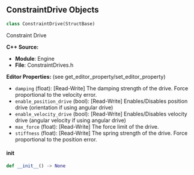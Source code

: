 ## ConstraintDrive Objects

```python
class ConstraintDrive(StructBase)
```

Constraint Drive

**C++ Source:**

- **Module**: Engine
- **File**: ConstraintDrives.h

**Editor Properties:** (see get_editor_property/set_editor_property)

- ``damping`` (float):  [Read-Write] The damping strength of the drive. Force proportional to the velocity error.
- ``enable_position_drive`` (bool):  [Read-Write] Enables/Disables position drive (orientation if using angular drive)
- ``enable_velocity_drive`` (bool):  [Read-Write] Enables/Disables velocity drive (angular velocity if using angular drive)
- ``max_force`` (float):  [Read-Write] The force limit of the drive.
- ``stiffness`` (float):  [Read-Write] The spring strength of the drive. Force proportional to the position error.

<a id="unreal.ConstraintDrive.__init__"></a>

#### __init__

```python
def __init__() -> None
```

<a id="unreal.NiagaraLinearRamp"></a>